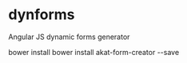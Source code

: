 # dynforms
Angular JS dynamic forms generator

bower install
bower install akat-form-creator --save

